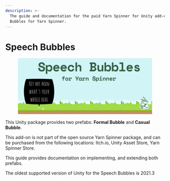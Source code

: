 ```yaml
---
description: >-
  The guide and documentation for the paid Yarn Spinner for Unity add-on, Speech
  Bubbles for Yarn Spinner.
---
```


# Speech Bubbles

<figure><img src="../../.gitbook/assets/Speech Bubbles - Banner.png" alt=""><figcaption></figcaption></figure>

This Unity package provides two prefabs: **Formal Bubble** and **Casual Bubble**.&#x20;

This add-on is not part of the open source Yarn Spinner package, and can be purchased from the following locations: Itch.io, Unity Asset Store, Yarn Spinner Store.

This guide provides documentation on implementing, and extending both prefabs.

The oldest supported version of Unity for the Speech Bubbles is 2021.3

